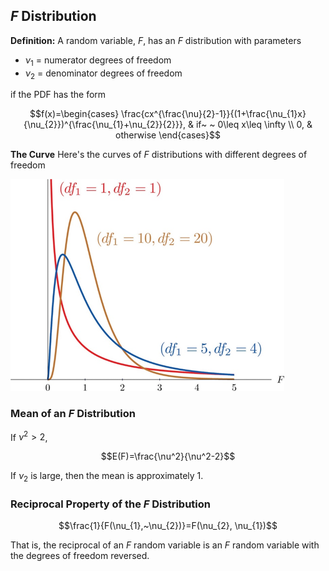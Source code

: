 ## $F$ Distribution

**Definition:** A random variable, $F$, has an $F$ distribution with parameters

- $\nu_{1}$ = numerator degrees of freedom
- $\nu_{2}$ = denominator degrees of freedom

if the PDF has the form 

$$f(x)=\begin{cases}
\frac{cx^{\frac{\nu}{2}-1}}{(1+\frac{\nu_{1}x}{\nu_{2}})^{\frac{\nu_{1}+\nu_{2}}{2}}}, & if~ ~ 0\leq x\leq \infty \\
0, & otherwise
\end{cases}$$

**The Curve**
Here's the curves of $F$ distributions with different degrees of freedom

![](./Resources/f-distribution-curve-with-differing-df.png)

### Mean of an $F$ Distribution

If $\nu^2>2$,

$$E(F)=\frac{\nu^2}{\nu^2-2}$$

If $\nu_2$ is large, then the mean is approximately 1.

### Reciprocal Property of the $F$ Distribution

$$\frac{1}{F(\nu_{1},~\nu_{2})}=F(\nu_{2}, \nu_{1})$$

That is, the reciprocal of an $F$ random variable is an $F$ random variable with the degrees of freedom reversed.
